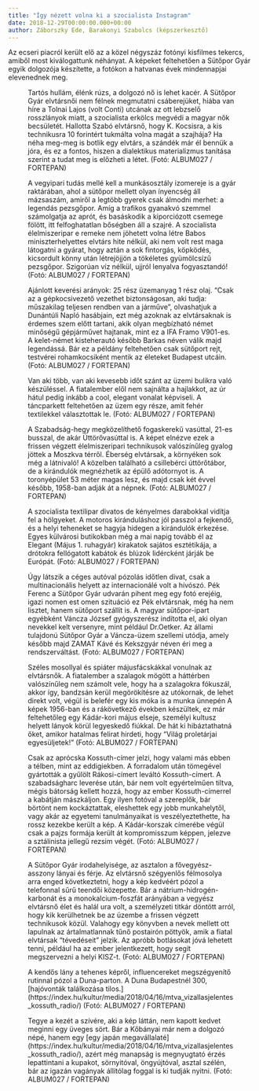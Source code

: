 ```yaml
---
title: "Így nézett volna ki a szocialista Instagram"
date: 2018-12-29T00:00:00.000+00:00
author: Záborszky Ede, Barakonyi Szabolcs (képszerkesztő)
---
```


Az ecseri piacról került elő az a közel négyszáz fotónyi kisfilmes tekercs, amiből most kiválogattunk néhányat. A képeket feltehetően a Sütőpor Gyár egyik dolgozója készítette, a fotókon a hatvanas évek mindennapjai elevenednek meg.

<figure>
<img src="/images/23464230_554a5adf667b679dfd7ba0f14ec589ee_wm.jpg" alt="" />
<figcaption>Tartós hullám, élénk rúzs, a dolgozó nő is lehet kacér. A Sütőpor Gyár elvtársnői nem félnek megmutatni csáberejüket, hiába van híre a Tolnai Lajos (volt Conti) utcának az ott lebzselő rosszlányok miatt, a szocialista erkölcs megvédi a magyar nők becsületét. Hallotta Szabó elvtársnő, hogy K. Kocsisra, a kis technikusra 10 forintért tukmálta volna magát a szajhája? Ha néha meg-meg is botlik egy elvtárs, a szándék már él bennük a jóra, és ez a fontos, hiszen a dialektikus materializmus tanítása szerint a tudat meg is előzheti a létet. (Fotó: ALBUM027 / FORTEPAN)</figcaption>
</figure>

<figure>
<img src="/images/23464242_dec36af1ae370e77425260ce439b7865_wm.jpg" alt="" />
<figcaption>A vegyipari tudás mellé kell a munkásosztály izomereje is a gyár raktárában, ahol a sütőpor mellett olyan ínyencség áll mázsaszám, amiről a legtöbb gyerek csak álmodni merhet: a legendás pezsgőpor. Amíg a trafikos gyanakvó szemmel számolgatja az aprót, és basáskodik a kiporciózott csemege fölött, itt felfoghatatlan bőségben áll a szajré. A szocialista élelmiszeripar e remeke nem jöhetett volna létre Babos miniszterhelyettes elvtárs hite nélkül, aki nem volt rest maga látogatni a gyárat, hogy aztán a sok fintorgás, köpködés, kicsordult könny után létrejöjjön a tökéletes gyümölcsízű pezsgőpor. Szigorúan víz nélkül, ujjról lenyalva fogyasztandó! (Fotó: ALBUM027 / FORTEPAN)</figcaption>
</figure>

<figure>
<img src="/images/23464262_7965725667f83424c3a69e772cc61cee_wm.jpg" alt="" />
<figcaption>Ajánlott keverési arányok: 25 rész üzemanyag 1 rész olaj. “Csak az a gépkocsivezető vezethet biztonságosan, aki tudja: műszakilag teljesen rendben van a járműve”, olvashatjuk a Dunántúli Napló hasábjain, ezt még azoknak az elvtársaknak is érdemes szem előtt tartani, akik olyan megbízható német minőségű gépjárművet hajtanak, mint ez a IFA Framo V901-es. A kelet-német kisteherautó később Barkas néven válik majd legendássá. Bár ez a példány feltehetően csak sütőport rejt, testvérei rohamkocsiként mentik az életeket Budapest utcáin. (Fotó: ALBUM027 / FORTEPAN)</figcaption>
</figure>

<figure>
<img src="/images/23464240_e347f11efe379890a1f570f08b265043_wm.jpg" alt="" />
<figcaption>Van aki több, van aki kevesebb időt szánt az üzemi bulikra való készüléssel. A fiatalember elől nem sajnálta a hajlakkot, az úr hátul pedig inkább a cool, elegant vonalat képviseli. A táncparkett feltehetően az üzem egy része, amit fehér textilekkel választottak le. (Fotó: ALBUM027 / FORTEPAN)</figcaption>
</figure>

<figure>
<img src="/images/23464234_e50781e64aaaa49057dff79dcb6fc6ee_wm.jpg" alt="" />
<figcaption>A Szabadság-hegy megközelíthető fogaskerekű vasúttal, 21-es busszal, de akár Úttörővasúttal is. A képet elnézve ezek a frissen végzett élelmiszeripari technikusok valószínűleg gyalog jöttek a Moszkva térről. Éberség elvtársak, a környéken sok még a látnivaló! A közelben található a csillebérci úttörőtábor, de a kirándulók megnézhetik az épülő adótornyot is. A toronyépület 53 méter magas lesz, és majd csak két évvel később, 1958-ban adják át a népnek. (Fotó: ALBUM027 / FORTEPAN)</figcaption>
</figure>

<figure>
<img src="/images/23464254_1aa64af7d290d4d35881485bf5edd8be_wm.jpg" alt="" />
<figcaption>A szocialista textilipar divatos de kényelmes darabokkal vidítja fel a hölgyeket. A motoros kiránduláshoz jól passzol a fejkendő, és a helyi teheneket se hagyja hidegen a kirándulók érkezése. Egyes külvárosi butikokban még a mai napig tovább él az Elegant (Május 1. ruhagyár) kirakatok sajátos esztétikája, a drótokra fellógatott kabátok és blúzok lidércként járják be Európát. (Fotó: ALBUM027 / FORTEPAN)</figcaption>
</figure>

<figure>
<img src="/images/23464248_bace655a382b92921f1d13c93aceed5d_wm.jpg" alt="" />
<figcaption>Úgy látszik a céges autóval pózolás időtlen divat, csak a multinacionális helyett az internacionálé volt a hívószó. Pék Ferenc a Sütőpor Gyár udvarán pihent meg egy fotó erejéig, igazi nomen est omen szituáció ez Pék elvtársnak, még ha nem lisztet, hanem sütőport szállít is. A magyar sütőpor-ipart egyébként Váncza József gyógyszerész indította el, aki olyan nevekkel kelt versenyre, mint például Dr.Oetker. Az állami tulajdonú Sütőpor Gyár a Váncza-üzem szellemi utódja, amely később majd ZAMAT Kávé és Kekszgyár néven éri meg a rendszerváltást. (Fotó: ALBUM027 / FORTEPAN)</figcaption>
</figure>

<figure>
<img src="/images/23464236_a8214a7ec13e099938dcd072c6771a7b_wm.jpg" alt="" />
<figcaption>Széles mosollyal és spiáter májusfácskákkal vonulnak az elvtársnők. A fiatalember a szalagok mögött a háttérben valószínűleg nem számolt vele, hogy ha a szalagokra fókuszál, akkor így, bandzsán kerül megörökítésre az utókornak, de lehet direkt volt, végül is belefér egy kis móka is a munka ünnepén A képek 1956-ban és a rákövetkező években készültek, ez már feltehetőleg egy Kádár-kori május elseje, személyi kultusz helyett lányok körül legyeskedő fiúkkal. De hát ki hibáztathatná őket, amikor hatalmas felirat hirdeti, hogy “Világ proletárjai egyesüljetek!” (Fotó: ALBUM027 / FORTEPAN)</figcaption>
</figure>

<figure>
<img src="/images/23464256_9dddd0e344e87d9972935183c2ae80f1_wm.jpg" alt="" />
<figcaption>Csak az aprócska Kossuth-címer jelzi, hogy valami más ebben a télben, mint az eddigiekben. A forradalom után tömegével gyártották a gyűlölt Rákosi-címert leváltó Kossuth-címert. A szabadságharc leverése után, bár nem volt egyértelműen tiltva, mégis bátorság kellett hozzá, hogy az ember Kossuth-címerrel a kabátján mászkáljon. Egy ilyen fotóval a szereplők, bár börtönt nem kockáztattak, eleshettek egy jobb munkahelytől, vagy akár az egyetemi tanulmányaikat is veszélyeztethette, ha rossz kezekbe került a kép. A Kádár-korszak címerébe végül csak a pajzs formája került át kompromisszum képpen, jelezve a sztálinista jellegű rezsim végét. (Fotó: ALBUM027 / FORTEPAN)</figcaption>
</figure>

<figure>
<img src="/images/23464246_7127b4da080d858af5a5c9810d8c12a1_wm.jpg" alt="" />
<figcaption>A Sütőpor Gyár irodahelyisége, az asztalon a fővegyész-asszony lányai és férje. Az elvtársnő szégyenlős félmosolya arra enged következtetni, hogy a kép kedvéért pózol a telefonnal sűrű teendői közepette. Bár a nátrium-hidrogén-karbonát és a monokalcium-foszfát arányában a vegyész elvtársnő élet és halál ura volt, a személyzeti titkár döntött arról, hogy kik kerülhetnek be az üzembe a frissen végzett technikusok közül. Valahogy egy könyvben a nevek mellett ott lapulnak az ártalmatlannak tűnő postairón pöttyök, amik a fiatal elvtársak “tévedéseit” jelzik. Az apróbb botlásokat jóvá lehetett tenni, például ha az ember jelentkezett, hogy segít megszervezni a helyi KISZ-t. (Fotó: ALBUM027 / FORTEPAN)</figcaption>
</figure>

<figure>
<img src="/images/23464244_9dcec3a1062e88e890d37e6da0ec74db_wm.jpg" alt="" />
<figcaption>A kendős lány a tehenes képről, influencereket megszégyenítő rutinnal pózol a Duna-parton. A Duna Budapestnél 300, [hajóvonták találkozása tilos.](https://index.hu/kultur/media/2018/04/16/mtva_vizallasjelentes_kossuth_radio/) (Fotó: ALBUM027 / FORTEPAN)</figcaption>
</figure>

<figure>
<img src="/images/23464232_95d945bf0b8a203bb5189c9f54ff591b_wm.jpg" alt="" />
<figcaption>Tegye a kezét a szívére, aki a kép láttán, nem kapott kedvet meginni egy üveges sört. Bár a Kőbányai már nem a dolgozó népé, hanem egy [egy japán megavállalaté](https://index.hu/kultur/media/2018/04/16/mtva_vizallasjelentes_kossuth_radio/), azért még manapság is megnyugtató érzés lepattintani a kupakot, sörnyitóval, öngyújtóval, asztal szélén, bár az igazán vagányak állítólag foggal is ki tudják nyitni. (Fotó: ALBUM027 / FORTEPAN)</figcaption>
</figure>
